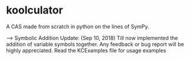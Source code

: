 # koolculator
A CAS made from scratch in python on the lines of SymPy.

--> Symbolic Addition Update: (Sep 10, 2018)
Till now implemented the addition of variable symbols together.
Any feedback or bug report will be highly appreciated.
Read the KCExamples file for usage examples
